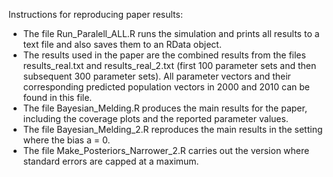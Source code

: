 Instructions for reproducing paper results:

- The file Run_Paralell_ALL.R runs the simulation and prints all results to a text file and also saves them to an RData object.
- The results used in the paper are the combined results from the files results_real.txt and results_real_2.txt (first 100 parameter sets and then subsequent 300 parameter sets). All parameter vectors and their corresponding predicted population vectors in 2000 and 2010 can be found in this file.
- The file Bayesian_Melding.R produces the main results for the paper, including the coverage plots and the reported parameter values. 
- The file Bayesian_Melding_2.R reproduces the main results in the setting where the bias a = 0.
- The file Make_Posteriors_Narrower_2.R carries out the version where standard errors are capped at a maximum. 